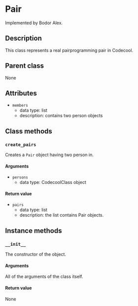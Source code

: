 # Pair

Implemented by Bodor Alex.

## Description
This class represents a real pairprogramming pair in Codecool.

## Parent class
None

## Attributes

* ```members```
  * data type: list
  * description: contains two person objects


## Class methods

### ```create_pairs```

Creates a ```Pair``` object having two person in.

#### Arguments

* ```persons```
  * data type: CodecoolClass object

#### Return value

* ```pairs```
  * data type: list
  * description: the list contains Pair objects.


## Instance methods

### ```__init__```
The constructor of the object.

#### Arguments

All of the arguments of the class itself.

#### Return value
None